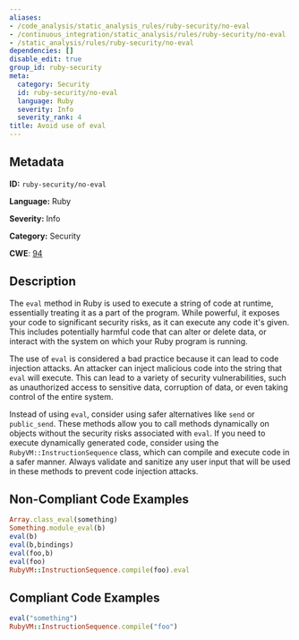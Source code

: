 ```yaml
---
aliases:
- /code_analysis/static_analysis_rules/ruby-security/no-eval
- /continuous_integration/static_analysis/rules/ruby-security/no-eval
- /static_analysis/rules/ruby-security/no-eval
dependencies: []
disable_edit: true
group_id: ruby-security
meta:
  category: Security
  id: ruby-security/no-eval
  language: Ruby
  severity: Info
  severity_rank: 4
title: Avoid use of eval
---
```

<!--  SOURCED FROM https://github.com/DataDog/datadog-static-analyzer-rule-docs -->


## Metadata
**ID:** `ruby-security/no-eval`

**Language:** Ruby

**Severity:** Info

**Category:** Security

**CWE**: [94](https://cwe.mitre.org/data/definitions/94.html)

## Description
The `eval` method in Ruby is used to execute a string of code at runtime, essentially treating it as a part of the program. While powerful, it exposes your code to significant security risks, as it can execute any code it's given. This includes potentially harmful code that can alter or delete data, or interact with the system on which your Ruby program is running.

The use of `eval` is considered a bad practice because it can lead to code injection attacks. An attacker can inject malicious code into the string that `eval` will execute. This can lead to a variety of security vulnerabilities, such as unauthorized access to sensitive data, corruption of data, or even taking control of the entire system.

Instead of using `eval`, consider using safer alternatives like `send` or `public_send`. These methods allow you to call methods dynamically on objects without the security risks associated with `eval`. If you need to execute dynamically generated code, consider using the `RubyVM::InstructionSequence` class, which can compile and execute code in a safer manner. Always validate and sanitize any user input that will be used in these methods to prevent code injection attacks.

## Non-Compliant Code Examples
```ruby
Array.class_eval(something)
Something.module_eval(b)
eval(b)
eval(b,bindings)
eval(foo,b)
eval(foo)
RubyVM::InstructionSequence.compile(foo).eval
```

## Compliant Code Examples
```ruby
eval("something")
RubyVM::InstructionSequence.compile("foo")
```
